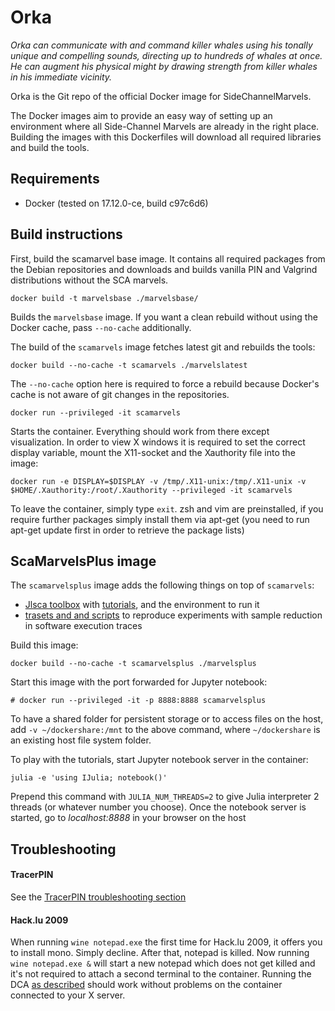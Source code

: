 # Orka
*Orka can communicate with and command killer whales using his tonally unique and compelling sounds, directing up to hundreds of whales at once. He can augment his physical might by drawing strength from killer
whales in his immediate vicinity.*

Orka is the Git repo of the official Docker image for SideChannelMarvels.

The Docker images aim to provide an easy way of setting up an environment where all Side-Channel Marvels are
already in the right place. Building the images with this Dockerfiles will download all required libraries
and build the tools.

## Requirements
- Docker (tested on 17.12.0-ce, build c97c6d6)

## Build instructions
First, build the scamarvel base image. It contains all required packages from the Debian repositories
and downloads and builds vanilla PIN and Valgrind distributions without the SCA marvels.

~~~
docker build -t marvelsbase ./marvelsbase/
~~~
Builds the `marvelsbase` image. If you want a clean rebuild without using the Docker cache, 
pass `--no-cache` additionally.

The build of the `scamarvels` image fetches latest git and rebuilds the tools:
~~~
docker build --no-cache -t scamarvels ./marvelslatest
~~~
The `--no-cache` option here is required to force a rebuild because Docker's cache is not aware of git changes in the
repositories.

~~~
docker run --privileged -it scamarvels 
~~~
Starts the container. Everything should work from there except visualization. 
In order to view X windows it is required to set the correct display variable, 
mount the X11-socket and the Xauthority file into the image:

~~~
docker run -e DISPLAY=$DISPLAY -v /tmp/.X11-unix:/tmp/.X11-unix -v $HOME/.Xauthority:/root/.Xauthority --privileged -it scamarvels
~~~

To leave the container, simply type `exit`. zsh and vim are preinstalled, 
if you require further packages simply install them via apt-get 
(you need to run apt-get update first in order to retrieve the package lists)

## ScaMarvelsPlus image

The `scamarvelsplus` image adds the following things on top of `scamarvels`:
* [Jlsca toolbox](https://github.com/Riscure/Jlsca) with [tutorials](https://github.com/ikizhvatov/jlsca-tutorials), and the environment to run it
* [trasets and and scripts](https://github.com/ikizhvatov/conditional-reduction) to reproduce experiments with sample reduction in software execution traces

Build this image:
~~~
docker build --no-cache -t scamarvelsplus ./marvelsplus
~~~

Start this image with the port forwarded for Jupyter notebook:
~~~
# docker run --privileged -it -p 8888:8888 scamarvelsplus
~~~

To have a shared folder for persistent storage or to access files on the host, add `-v ~/dockershare:/mnt` to the above command, where `~/dockershare` is an existing host file system folder.

To play with the tutorials, start Jupyter notebook server in the container:
~~~
julia -e 'using IJulia; notebook()'
~~~
Prepend this command with `JULIA_NUM_THREADS=2` to give Julia interpreter 2 threads (or whatever number you choose).
Once the notebook server is started, go to _localhost:8888_ in your browser on the host

## Troubleshooting
#### TracerPIN
See the [TracerPIN troubleshooting section](https://github.com/SideChannelMarvels/Tracer/tree/master/TracerPIN#troubleshooting)

#### Hack.lu 2009
When running `wine notepad.exe` the first time for Hack.lu 2009, it offers you to install mono. Simply decline. After that, notepad is killed. Now running `wine notepad.exe &` will start a new notepad which does not get killed and it's not required
to attach a second terminal to the container. Running the DCA [as described](https://github.com/SideChannelMarvels/Deadpool/tree/master/wbs_aes_hacklu2009/DCA) should work without problems on the container connected to your X server.


